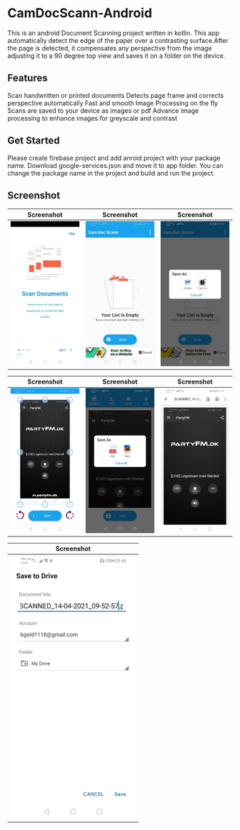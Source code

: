 # CamDocScann-Android

This is an android Document Scanning project written in kotlin.
This app automatically detect the edge of the paper over a contrasting surface.After the page is detected, it compensates any perspective from the image adjusting it to a 90 degree top view and saves it on a folder on the device.

## Features

Scan handwritten or printed documents
Detects page frame and corrects perspective automatically
Fast and smooth Image Processing on the fly
Scans are saved to your device as images or pdf
Advance image processing to enhance images for greyscale and contrast

## Get Started
 Please create firebase project and add anroid project with your package name. Download google-services.json and move it to app folder.
 You can change the package name in the project and build and run the project.

## Screenshot

|                Screenshot               |                 Screenshot            |               Screenshot              |
|:---------------------------------------:|:-------------------------------------:|:-------------------------------------:|
| ![screenshot](screens/screen_1.jpg)   | ![screenshot](screens/screen_2.jpg)     | ![screenshot](screens/screen_3.jpg)   |

|                Screenshot               |                 Screenshot            |               Screenshot              |
|:---------------------------------------:|:-------------------------------------:|:-------------------------------------:|
| ![screenshot](screens/screen_4.jpg)   | ![screenshot](screens/screen_5.jpg)     | ![screenshot](screens/screen_6.jpg)   |

|                Screenshot               | 
|:---------------------------------------:|
| ![screenshot](screens/screen_7.jpg)   |  
